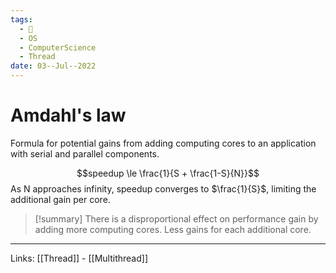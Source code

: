 ```yaml
---
tags:
  - 🌱
  - OS
  - ComputerScience
  - Thread
date: 03--Jul--2022
---
```


# Amdahl's law

Formula for potential gains from adding computing cores to an application with serial and parallel components.

$$speedup \le \frac{1}{S + \frac{1-S}{N}}$$
As N approaches infinity, speedup converges to $\frac{1}{S}$, limiting the additional gain per core.

> [!summary]
> There is a disproportional effect on performance gain by adding more computing cores.  Less gains for each additional core.

---
Links: [[Thread]] - [[Multithread]]
